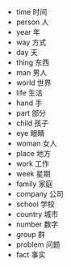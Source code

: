 * time 时间
* person 人
* year 年
* way 方式
* day 天
* thing 东西
* man 男人
* world 世界
* life 生活
* hand 手
* part 部分
* child 孩子
* eye 眼睛
* woman 女人
* place 地方
* work 工作
* week 星期
* family 家庭
* company 公司
* school 学校
* country 城市
* number 数字
* group 群
* problem 问题
* fact 事实
